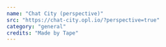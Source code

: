 ```yaml
---
name: "Chat City (perspective)"
src: "https://chat-city.opl.io/?perspective=true"
category: "general"
credits: "Made by Tape"
---
```

